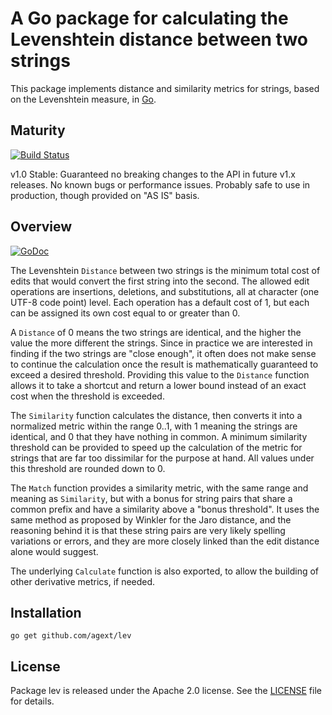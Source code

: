 # A Go package for calculating the Levenshtein distance between two strings

This package implements distance and similarity metrics for strings, based on the Levenshtein measure, in [Go](http://golang.org).

## Maturity

[![Build Status](https://travis-ci.org/agext/lev.svg?branch=master)](https://travis-ci.org/agext/lev)

v1.0 Stable: Guaranteed no breaking changes to the API in future v1.x releases. No known bugs or performance issues. Probably safe to use in production, though provided on "AS IS" basis.

## Overview

[![GoDoc](https://godoc.org/github.com/agext/lev?status.png)](https://godoc.org/github.com/agext/lev)

The Levenshtein `Distance` between two strings is the minimum total cost of edits that would convert the first string into the second. The allowed edit operations are insertions, deletions, and substitutions, all at character (one UTF-8 code point) level. Each operation has a default cost of 1, but each can be assigned its own cost equal to or greater than 0.

A `Distance` of 0 means the two strings are identical, and the higher the value the more different the strings. Since in practice we are interested in finding if the two strings are "close enough", it often does not make sense to continue the calculation once the result is mathematically guaranteed to exceed a desired threshold. Providing this value to the `Distance` function allows it to take a shortcut and return a lower bound instead of an exact cost when the threshold is exceeded.

The `Similarity` function calculates the distance, then converts it into a normalized metric within the range 0..1, with 1 meaning the strings are identical, and 0 that they have nothing in common. A minimum similarity threshold can be provided to speed up the calculation of the metric for strings that are far too dissimilar for the purpose at hand. All values under this threshold are rounded down to 0.

The `Match` function provides a similarity metric, with the same range and meaning as `Similarity`, but with a bonus for string pairs that share a common prefix and have a similarity above a "bonus threshold". It uses the same method as proposed by Winkler for the Jaro distance, and the reasoning behind it is that these string pairs are very likely spelling variations or errors, and they are more closely linked than the edit distance alone would suggest.

The underlying `Calculate` function is also exported, to allow the building of other derivative metrics, if needed.

## Installation

```
go get github.com/agext/lev
```

## License

Package lev is released under the Apache 2.0 license. See the [LICENSE](LICENSE) file for details.
